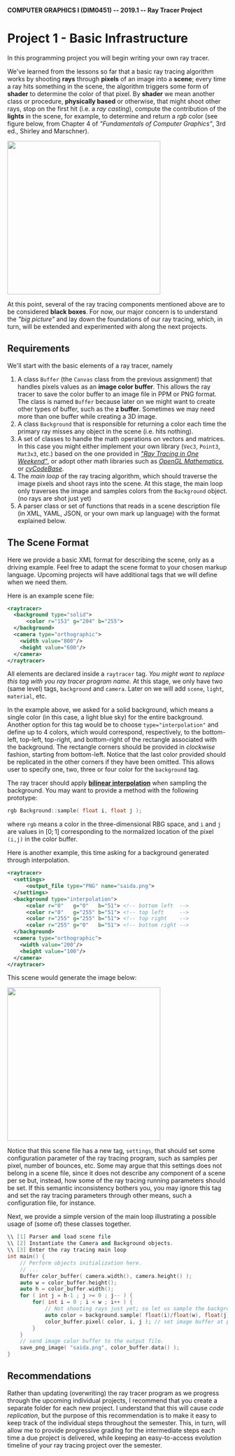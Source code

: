 __COMPUTER GRAPHICS I (DIM0451) -- 2019.1 --  Ray Tracer Project__

# Project 1 - Basic Infrastructure

In this programming project you will begin writing your own ray tracer.

We've learned from the lessons so far that a basic ray tracing algorithm works by shooting **rays** through **pixels** of an image into a **scene**; every time a ray hits something in the scene, the algorithm triggers some form of **shader** to determine the color of that pixel. By **shader** we mean another class or procedure, **physically based** or otherwise, that might shoot other rays, stop on the first hit (i.e. a _ray casting_), compute the contribution of the **lights** in the scene, for example, to determine and return a _rgb_ color (see figure below, from Chapter 4 of _"Fundamentals of Computer Graphics"_, 3rd ed., Shirley and Marschner).

<img src="./pics/viewraytri.png" width="350">


At this point, several of the ray tracing components mentioned above are to be considered **black boxes**. For now, our major concern is to understand the _"big picture"_ and lay down the foundations of our ray tracing, which, in turn, will be extended and experimented with along the next projects.

## Requirements

We'll start with the basic elements of a ray tracer, namely
1. A class `Buffer` (the `Canvas` class from the previous assignment)  that handles pixels values as an **image color buffer**. This allows the ray tracer to save the color buffer to an image file in PPM or PNG format. The class is named `Buffer` because later on we might want to create other types of buffer, such as the **z buffer**. Sometimes we may need more than one buffer while creating a 3D image.
2. A class `Background` that is responsible for returning a color each time the primary ray misses any object in the scene (i.e. hits nothing).
3. A set of classes to handle the math operations on vectors and matrices. In this case you might either implement your own library (`Vec3`, `Point3`, `Mat3x3`, etc.) based on the one provided in [_"Ray Tracing in One Weekend"_](https://github.com/petershirley/raytracinginoneweekend/releases/), or adopt other math libraries such as [_OpenGL Mathematics_](https://glm.g-truc.net/0.9.9/index.html), or [_cyCodeBase_](http://www.cemyuksel.com/cyCodeBase/code.html).
4. The _main loop_ of the  ray tracing algorithm, which should traverse the image pixels and shoot rays into the scene. At this stage, the main loop only traverses the image and samples colors from the `Background` object. (no rays are shot just yet)
5. A parser class or set of functions that reads in a scene description file (in XML, YAML, JSON, or your own mark up language) with the format explained below.

## The Scene Format

Here we provide a basic XML format for describing the scene, only as a driving example. Feel free to adapt the scene format to your chosen markup language. Upcoming projects will have additional tags that we will define when we need them.

Here is an example scene file:
```xml
<raytracer>
  <background type="solid">
	  <color r="153" g="204" b="255">
  </background>
  <camera type="orthographic">
    <width value="800"/>
    <height value="600"/>
  </camera>
</raytracer>
```
All elements are declared inside a `raytracer` tag. _You might want to replace this tag with you ray tracer program name._ At this stage, we only have two (same level) tags, `background` and `camera`. Later on we will add `scene`, `light`, `material`, etc.

In the example above, we asked for a solid background, which means a single color (in this case, a light blue sky) for the entire background. Another option for this tag would be to choose `type="interpolation"` and define up to 4 colors, which would correspond, respectively, to the bottom-left, top-left, top-right, and bottom-right of the rectangle associated with the background.  The rectangle corners should be provided in _clockwise_ fashion, starting from bottom-left. Notice that the last color provided should be replicated in the other corners if they have been omitted. This allows user to specify one, two, three or four color for the `background` tag. 

The ray tracer should apply [**bilinear interpolation**](https://en.wikipedia.org/wiki/Bilinear_interpolation) when sampling the background. You may want to provide a method with the following prototype:
```c++
rgb Background::sample( float i, float j );
```
where `rgb` means a color in the three-dimensional RBG space, and `i` and `j` are values in $[0;1]$ corresponding to the normalized location of the pixel `(i,j)` in the color buffer. 

Here is another example, this time asking for a background generated through interpolation.

```xml
<raytracer>
  <settings>
	  <output_file type="PNG" name="saida.png">
  </settings>
  <background type="interpolation">
	  <color r="0"   g="0"   b="51"> <!-- bottom left  -->
	  <color r="0"   g="255" b="51"> <!-- top left     -->
	  <color r="255" g="255" b="51"> <!-- top right    -->
	  <color r="255" g="0"   b="51"> <!-- bottom right -->
  </background>
  <camera type="orthographic">
    <width value="200"/>
    <height value="100"/>
  </camera>
</raytracer>
```
This scene would generate the image below:
<!--  ![background_result](pics/saida.png =400x) -->
 <img src="./pics/saida.png" width="350">


Notice that this scene file has a new tag, `settings`, that should set some configuration parameter of the ray tracing program, such as samples per pixel, number of bounces, etc. Some may argue that this settings does not belong in a scene file, since it does not describe any component of a scene per se but, instead, how some of the ray tracing running parameters should be set. If this semantic inconsistency bothers you, you may ignore this tag and set the ray tracing parameters through other means, such a configuration file, for instance.

Next, we provide a simple version of the main loop illustrating a possible usage of (some of) these classes together.
```c++
\\ [1] Parser and load scene file
\\ [2] Instantiate the Camera and Background objects.
\\ [3] Enter the ray tracing main loop
int main() {
	// Perform objects initialization here.
	// ...
	Buffer color_buffer( camera.width(), camera.height() );
	auto w = color_buffer.height();
	auto h = color_buffer.width();
	for ( int j = h-1 ; j >= 0 ; j-- ) {
		for( int i = 0 ; i < w ; i++ ) {
			// Not shooting rays just yet; so let us sample the background.
			auto color = background.sample( float(i)/float(w), float(j)/float(h) ); // get background color.
			color_buffer.pixel( color, i, j ); // set image buffer at position (i,j), accordingly.
		}
	}
	// send image color buffer to the output file.
	save_png_image( "saida.png", color_buffer.data() );
}
```



## Recommendations

Rather than updating (overwriting) the ray tracer program as we progress through the upcoming individual projects, I recommend that you create a separate folder for each new project. I understand that this will cause _code replication_, but the purpose of this recommendation is to make it easy to keep track of the individual steps throughout the semester. This, in turn, will allow me to provide progressive grading for the intermediate steps each time a due project is delivered, while keeping an easy-to-access evolution timeline of your ray tracing project over the semester.
